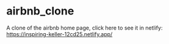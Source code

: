 # airbnb_clone
A clone of the airbnb home page, click here to see it in netlify: https://inspiring-keller-12cd25.netlify.app/
